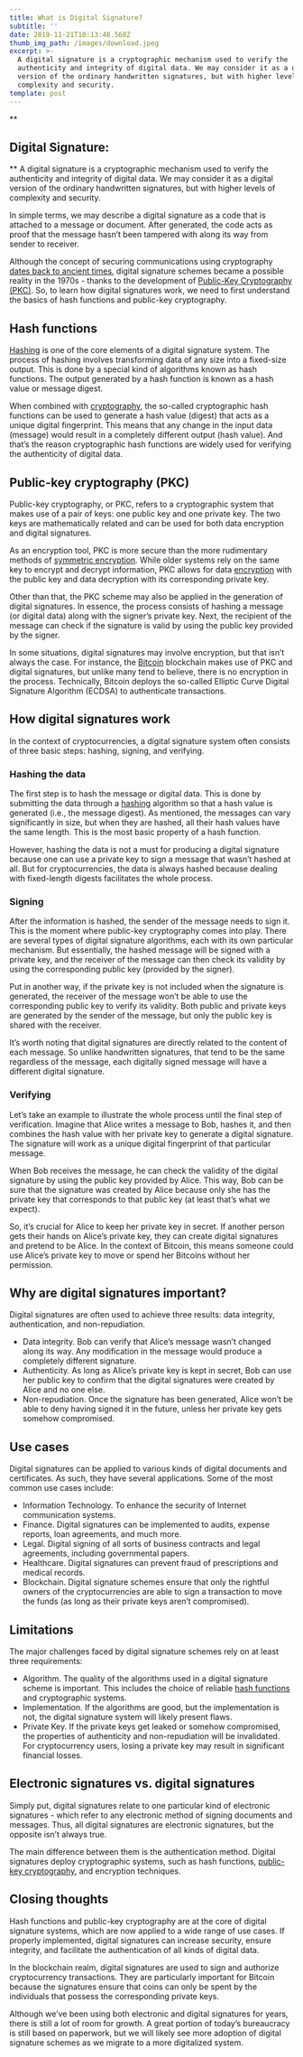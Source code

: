 ```yaml
---
title: What is Digital Signature?
subtitle: ''
date: 2019-11-21T10:13:48.568Z
thumb_img_path: /images/download.jpeg
excerpt: >-
  A digital signature is a cryptographic mechanism used to verify the
  authenticity and integrity of digital data. We may consider it as a digital
  version of the ordinary handwritten signatures, but with higher levels of
  complexity and security.
template: post
---
```

**

## Digital Signature:

**
A digital signature is a cryptographic mechanism used to verify the authenticity and integrity of digital data. We may consider it as a digital version of the ordinary handwritten signatures, but with higher levels of complexity and security.

In simple terms, we may describe a digital signature as a code that is attached to a message or document. After generated, the code acts as proof that the message hasn’t been tampered with along its way from sender to receiver.

Although the concept of securing communications using cryptography  [dates back to ancient times](https://www.binance.vision/security/history-of-cryptography), digital signature schemes became a possible reality in the 1970s - thanks to the development of  [Public-Key Cryptography (PKC)](https://www.binance.vision/security/what-is-public-key-cryptography). So, to learn how digital signatures work, we need to first understand the basics of hash functions and public-key cryptography.

  

## Hash functions

[Hashing](https://www.binance.vision/security/what-is-hashing)  is one of the core elements of a digital signature system. The process of hashing involves transforming data of any size into a fixed-size output. This is done by a special kind of algorithms known as hash functions. The output generated by a hash function is known as a hash value or message digest.

When combined with  [cryptography](https://www.binance.vision/glossary/cryptography), the so-called cryptographic hash functions can be used to generate a hash value (digest) that acts as a unique digital fingerprint. This means that any change in the input data (message) would result in a completely different output (hash value). And that’s the reason cryptographic hash functions are widely used for verifying the authenticity of digital data.

  

## Public-key cryptography (PKC)

Public-key cryptography, or PKC, refers to a cryptographic system that makes use of a pair of keys: one public key and one private key. The two keys are mathematically related and can be used for both data encryption and digital signatures.

As an encryption tool, PKC is more secure than the more rudimentary methods of  [symmetric encryption](https://www.binance.vision/security/what-is-symmetric-key-cryptography). While older systems rely on the same key to encrypt and decrypt information, PKC allows for data  [encryption](https://www.binance.vision/glossary/encryption)  with the public key and data decryption with its corresponding private key.

Other than that, the PKC scheme may also be applied in the generation of digital signatures. In essence, the process consists of hashing a message (or digital data) along with the signer’s private key. Next, the recipient of the message can check if the signature is valid by using the public key provided by the signer.

In some situations, digital signatures may involve encryption, but that isn’t always the case. For instance, the  [Bitcoin](https://www.binance.vision/blockchain/what-is-bitcoin)  blockchain makes use of PKC and digital signatures, but unlike many tend to believe, there is no encryption in the process. Technically, Bitcoin deploys the so-called Elliptic Curve Digital Signature Algorithm (ECDSA) to authenticate transactions.

  

## How digital signatures work

In the context of cryptocurrencies, a digital signature system often consists of three basic steps: hashing, signing, and verifying.

### Hashing the data

The first step is to hash the message or digital data. This is done by submitting the data through a  [hashing](https://www.binance.vision/security/what-is-hashing)  algorithm so that a hash value is generated (i.e., the message digest). As mentioned, the messages can vary significantly in size, but when they are hashed, all their hash values have the same length. This is the most basic property of a hash function.

However, hashing the data is not a must for producing a digital signature because one can use a private key to sign a message that wasn’t hashed at all. But for cryptocurrencies, the data is always hashed because dealing with fixed-length digests facilitates the whole process.

### Signing

After the information is hashed, the sender of the message needs to sign it. This is the moment where public-key cryptography comes into play. There are several types of digital signature algorithms, each with its own particular mechanism. But essentially, the hashed message will be signed with a private key, and the receiver of the message can then check its validity by using the corresponding public key (provided by the signer).

Put in another way, if the private key is not included when the signature is generated, the receiver of the message won’t be able to use the corresponding public key to verify its validity. Both public and private keys are generated by the sender of the message, but only the public key is shared with the receiver.

It’s worth noting that digital signatures are directly related to the content of each message. So unlike handwritten signatures, that tend to be the same regardless of the message, each digitally signed message will have a different digital signature.

### Verifying

Let’s take an example to illustrate the whole process until the final step of verification. Imagine that Alice writes a message to Bob, hashes it, and then combines the hash value with her private key to generate a digital signature. The signature will work as a unique digital fingerprint of that particular message.

When Bob receives the message, he can check the validity of the digital signature by using the public key provided by Alice. This way, Bob can be sure that the signature was created by Alice because only she has the private key that corresponds to that public key (at least that’s what we expect).

So, it’s crucial for Alice to keep her private key in secret. If another person gets their hands on Alice’s private key, they can create digital signatures and pretend to be Alice. In the context of Bitcoin, this means someone could use Alice’s private key to move or spend her Bitcoins without her permission.

  

## Why are digital signatures important?

Digital signatures are often used to achieve three results: data integrity, authentication, and non-repudiation.

-   Data integrity. Bob can verify that Alice’s message wasn’t changed along its way. Any modification in the message would produce a completely different signature.
-   Authenticity. As long as Alice’s private key is kept in secret, Bob can use her public key to confirm that the digital signatures were created by Alice and no one else.
-   Non-repudiation. Once the signature has been generated, Alice won’t be able to deny having signed it in the future, unless her private key gets somehow compromised.

  

## Use cases

Digital signatures can be applied to various kinds of digital documents and certificates. As such, they have several applications. Some of the most common use cases include:

-   Information Technology. To enhance the security of Internet communication systems.
-   Finance. Digital signatures can be implemented to audits, expense reports, loan agreements, and much more.
-   Legal. Digital signing of all sorts of business contracts and legal agreements, including governmental papers.
-   Healthcare. Digital signatures can prevent fraud of prescriptions and medical records.
-   Blockchain. Digital signature schemes ensure that only the rightful owners of the cryptocurrencies are able to sign a transaction to move the funds (as long as their private keys aren’t compromised).

  

## Limitations

The major challenges faced by digital signature schemes rely on at least three requirements:

-   Algorithm. The quality of the algorithms used in a digital signature scheme is important. This includes the choice of reliable  [hash functions](https://www.binance.vision/security/what-is-hashing)  and cryptographic systems.
-   Implementation. If the algorithms are good, but the implementation is not, the digital signature system will likely present flaws.
-   Private Key. If the private keys get leaked or somehow compromised, the properties of authenticity and non-repudiation will be invalidated. For cryptocurrency users, losing a private key may result in significant financial losses.

  

## Electronic signatures vs. digital signatures

Simply put, digital signatures relate to one particular kind of electronic signatures - which refer to any electronic method of signing documents and messages. Thus, all digital signatures are electronic signatures, but the opposite isn’t always true.

The main difference between them is the authentication method. Digital signatures deploy cryptographic systems, such as hash functions,  [public-key cryptography](https://www.binance.vision/security/what-is-public-key-cryptography), and encryption techniques.

  

## Closing thoughts

Hash functions and public-key cryptography are at the core of digital signature systems, which are now applied to a wide range of use cases. If properly implemented, digital signatures can increase security, ensure integrity, and facilitate the authentication of all kinds of digital data.

In the blockchain realm, digital signatures are used to sign and authorize cryptocurrency transactions. They are particularly important for Bitcoin because the signatures ensure that coins can only be spent by the individuals that possess the corresponding private keys.

Although we’ve been using both electronic and digital signatures for years, there is still a lot of room for growth. A great portion of today’s bureaucracy is still based on paperwork, but we will likely see more adoption of digital signature schemes as we migrate to a more digitalized system.
